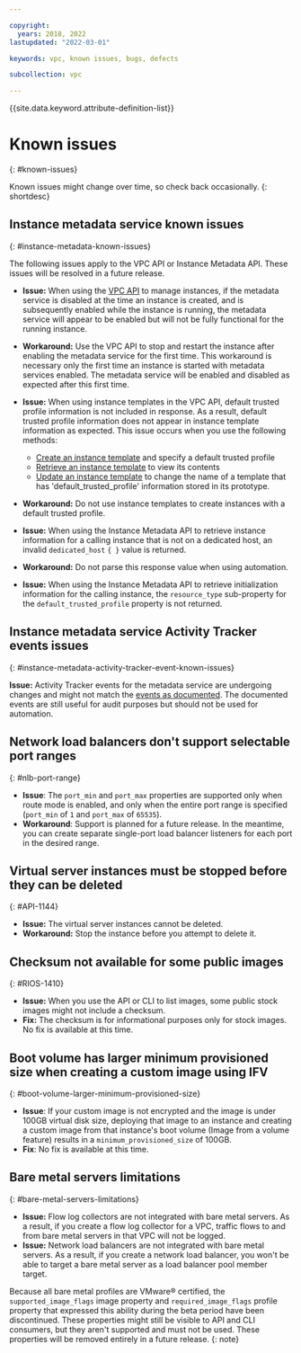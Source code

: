 ```yaml
---

copyright:
  years: 2018, 2022
lastupdated: "2022-03-01"

keywords: vpc, known issues, bugs, defects

subcollection: vpc

---
```


{{site.data.keyword.attribute-definition-list}}

# Known issues
{: #known-issues}

Known issues might change over time, so check back occasionally.
{: shortdesc}

## Instance metadata service known issues
{: #instance-metadata-known-issues}

The following issues apply to the VPC API or Instance Metadata API. These issues will be resolved in a future release.

- **Issue:** When using the [VPC API](/apidocs/vpc) to manage instances, if the metadata service is disabled at the time an instance is created, and is subsequently enabled while the instance is running, the metadata service will appear to be enabled but will not be fully functional for the running instance.

- **Workaround:** Use the VPC API to stop and restart the instance after enabling the metadata service for the first time. This workaround is necessary only the first time an instance is started with metadata services enabled. The metadata service will be enabled and disabled as expected after this first time.

- **Issue:** When using instance templates in the VPC API, default trusted profile information is not included in response. As a result, default trusted profile information does not appear in instance template information as expected. This issue occurs when you use the following methods:

   - [Create an instance template](/apidocs/vpc#create-instance-template) and specify a default trusted profile
   - [Retrieve an instance template](/apidocs/vpc#get-instance-template) to view its contents
   - [Update an instance template](/apidocs/vpc#update-instance-template) to change the name of a template that has 'default_trusted_profile' information stored in its prototype.

- **Workaround:** Do not use instance templates to create instances with a default trusted profile.

- **Issue:** When using the Instance Metadata API to retrieve instance information for a calling instance that is not on a dedicated host, an invalid `dedicated_host` `{ }` value is returned.

- **Workaround:** Do not parse this response value when using automation.

- **Issue:** When using the Instance Metadata API to retrieve initialization information for the calling instance, the `resource_type` sub-property for the `default_trusted_profile` property is not returned.

## Instance metadata service Activity Tracker events issues
{: #instance-metadata-activity-tracker-event-known-issues}

**Issue:** Activity Tracker events for the metadata service are undergoing changes and might not match the [events as documented](https://test.cloud.ibm.com/docs/vpc?topic=vpc-at-events#events-metadata). The documented events are still useful for audit purposes but should not be used for automation.

## Network load balancers don't support selectable port ranges
{: #nlb-port-range}

- **Issue**:  The `port_min` and `port_max` properties are supported only when route mode is enabled, and only when the entire port range is specified (`port_min` of `1` and `port_max` of `65535`). 
- **Workaround**: Support is planned for a future release.  In the meantime, you can create separate single-port load balancer listeners for each port in the desired range.

## Virtual server instances must be stopped before they can be deleted
{: #API-1144}

- **Issue:** The virtual server instances cannot be deleted.
- **Workaround:** Stop the instance before you attempt to delete it.

## Checksum not available for some public images
{: #RIOS-1410}

- **Issue:** When you use the API or CLI to list images, some public stock images might not include a checksum. 
- **Fix:** The checksum is for informational purposes only for stock images. No fix is available at this time. 

## Boot volume has larger minimum provisioned size when creating a custom image using IFV 
{: #boot-volume-larger-minimum-provisioned-size}

- **Issue**: If your custom image is not encrypted and the image is under 100GB virtual disk size, deploying that image to an instance and creating a custom image from that instance's boot volume (Image from a volume feature) results in a `minimum_provisioned_size` of 100GB.
- **Fix**: No fix is available at this time.

## Bare metal servers limitations
{: #bare-metal-servers-limitations}

- **Issue:** Flow log collectors are not integrated with bare metal servers. As a result, if you create a flow log collector for a VPC, traffic flows to and from bare metal servers in that VPC will not be logged.
- **Issue:** Network load balancers are not integrated with bare metal servers. As a result, if you create a network load balancer, you won't be able to target a bare metal server as a load balancer pool member target.

Because all bare metal profiles are VMware&reg; certified, the `supported_image_flags` image property and `required_image_flags` profile property that expressed this ability during the beta period have been discontinued. These properties might still be visible to API and CLI consumers, but they aren't supported and must not be used. These properties will be removed entirely in a future release.
{: note}
